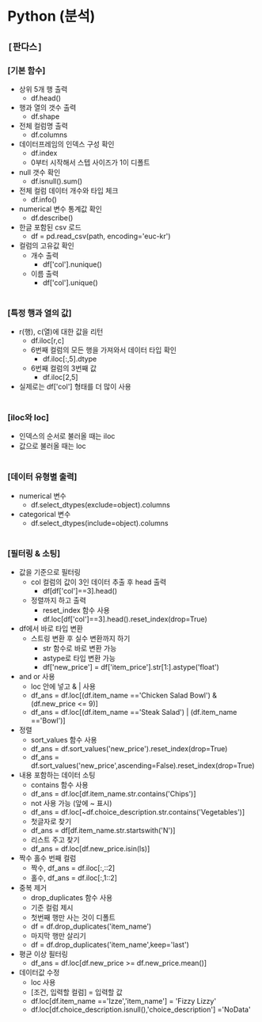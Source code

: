 # Python (분석)

## `[판다스]`

### [기본 함수]
* 상위 5개 행 출력
    * df.head()
* 행과 열의 갯수 출력
    * df.shape
* 전체 컬럼명 출력
    * df.columns
* 데이터프레임의 인덱스 구성 확인
    * df.index
    * 0부터 시작해서 스텝 사이즈가 1이 디폴트
* null 갯수 확인
    * df.isnull().sum()
* 전체 컬럼 데이터 개수와 타입 체크
    * df.info()
* numerical 변수 통계값 확인
    * df.describe()
* 한글 포함된 csv 로드
    * df = pd.read_csv(path, encoding='euc-kr')
* 컬럼의 고유값 확인
    * 개수 출력
        * df['col'].nunique()
    * 이름 출력
        * df['col'].unique()
<br><br>

### [특정 행과 열의 값]
* r(행), c(열)에 대한 값을 리턴
    * df.iloc[r,c]
    * 6번째 컬럼의 모든 행을 가져와서 데이터 타입 확인
        * df.iloc[:,5].dtype
    * 6번째 컬럼의 3번째 값
        * df.iloc[2,5]
* 실제로는 df['col'] 형태를 더 많이 사용
<br><br>

### [iloc와 loc]
* 인덱스의 순서로 불러올 때는 iloc
* 값으로 불러올 때는 loc
<br><br>

### [데이터 유형별 출력]
* numerical 변수
    * df.select_dtypes(exclude=object).columns
* categorical 변수
    * df.select_dtypes(include=object).columns
<br><br>

### [필터링 & 소팅]
* 값을 기준으로 필터링
    * col 컬럼의 값이 3인 데이터 추출 후 head 출력
        * df[df['col']==3].head()
    * 정렬까지 하고 출력
        * reset_index 함수 사용
        * df.loc[df['col']==3].head().reset_index(drop=True)
* df에서 바로 타입 변환
    * 스트링 변환 후 실수 변환까지 하기
        * str 함수로 바로 변환 가능
        * astype로 타입 변환 가능
        * df['new_price'] = df['item_price'].str[1:].astype('float')
* and or 사용
    * loc 안에 넣고 & | 사용
    * df_ans = df.loc[(df.item_name =='Chicken Salad Bowl') & (df.new_price <= 9)]
    * df_ans = df.loc[(df.item_name =='Steak Salad') | (df.item_name =='Bowl')]
* 정렬
    * sort_values 함수 사용
    * df_ans = df.sort_values('new_price').reset_index(drop=True)
    * df_ans = df.sort_values('new_price',ascending=False).reset_index(drop=True)
* 내용 포함하는 데이터 소팅
    * contains 함수 사용
    * df_ans = df.loc[df.item_name.str.contains('Chips')]
    * not 사용 가능 (앞에 ~ 표시)
    * df_ans = df.loc[~df.choice_description.str.contains('Vegetables')]
    * 첫글자로 찾기
    * df_ans = df[df.item_name.str.startswith('N')]
    * 리스트 주고 찾기
    * df_ans = df.loc[df.new_price.isin(ls)]
* 짝수 홀수 번째 컬럼
    * 짝수, df_ans = df.iloc[:,::2]
    * 홀수, df_ans = df.iloc[:,1::2]
* 중복 제거
    * drop_duplicates 함수 사용
    * 기준 컬럼 제시
    * 첫번째 행만 사는 것이 디폴트
    * df = df.drop_duplicates('item_name')
    * 마지막 행만 살리기
    * df = df.drop_duplicates('item_name',keep='last')
* 평균 이상 필터링
    * df_ans = df.loc[df.new_price >= df.new_price.mean()]
* 데이터값 수정
    * loc 사용
    * [조건, 입력할 컬럼] = 입력할 값
    * df.loc[df.item_name =='Izze','item_name'] = 'Fizzy Lizzy'
    * df.loc[df.choice_description.isnull(),'choice_description'] ='NoData'
<br><br>



